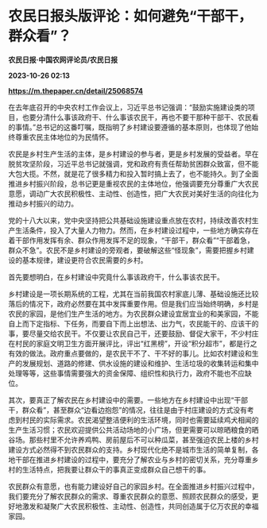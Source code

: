 # 农民日报头版评论：如何避免“干部干，群众看”？
**农民日报·中国农网评论员/农民日报**

**2023-10-26 02:13**

**https://m.thepaper.cn/detail/25068574**

在去年底召开的中央农村工作会议上，习近平总书记强调：“鼓励实施建设类的项目，也要分清什么事该政府干、什么事该农民干，再也不要干那种干部干、农民看的事情。”总书记的这番叮嘱，既指明了乡村建设要遵循的基本原则，也体现了他始终尊重农民主体地位的为民情怀。

农民是乡村生产生活的主体，是乡村建设的参与者，更是乡村发展的受益者。早在脱贫攻坚阶段，习近平总书记就强调，党和政府有责任帮助贫困群众致富，但不能大包大揽。不然，就是花了很多精力和投入暂时搞上去了，也不能持久。到了全面推进乡村振兴阶段，总书记更是重视农民的主体地位，他强调要充分尊重广大农民意愿，调动广大农民积极性、主动性、创造性，把广大农民对美好生活的向往化为推动乡村振兴的动力。

党的十八大以来，党中央坚持把公共基础设施建设重点放在农村，持续改善农村生产生活条件，投入了大量人力物力。然而，在乡村建设过程中，一些地方确实存在着干部作用发挥有余、群众作用发挥不足的现象，“干部干，群众看”“干部着急，群众不急”。农民不是乡村建设的旁观者，要破解这些“怪现象”，需要把握乡村建设的基本规律，建设更符合农民需要的乡村。

首先要想明白，在乡村建设中究竟什么事该政府干，什么事该农民干。

乡村建设是一项长期系统的工程，尤其在当前我国农村家底儿薄、基础设施还比较落后的情况下，政府必然要在其中发挥重要作用。但是我们应当始终明确，乡村是农民的家园，是他们生产生活的地方。为农民群众建设宜居宜业的和美家园，不能自上而下定指标、下任务，而要自下而上出想法、出力气，农民能干的、应该干的事，要尽量交给农民干。不仅要让农民自己干，还要鼓励、督促大家干，不少村庄在村民的家庭文明卫生方面开展评比，评出“红黑榜”，开设“积分超市”，都是行之有效的做法。政府重点要做的，是农民干不了、干不好的事儿。比如农村建设和生产的发展规划、道路的修建、供水设施的建设和维护、生活垃圾的收集转运和集中处理等等，这些事情需要强大的资金保障、组织性和执行力，政府不能也不应缺位。

其次，要真正了解农民在乡村建设中的需要。一些地方在乡村建设中出现“干部干，群众看”，甚至群众“边看边抱怨”的情况，往往是由于村庄建设的方式没有考虑到村民的实际需求。农民渴望整洁便利的生活环境，同时也需要延续鸡犬相闻的生产生活习惯；农民欢迎提供公共活动场地的小广场，但更需要可以晾晒粮食的晒谷场。那些村里不允许养鸡鸭、房前屋后不可以种瓜菜，甚至强迫农民上楼的乡村建设方式必然得不到农民群众的支持。乡村现代化绝不是城市生活的简单复制，各地干部在推进乡村建设的过程中，要充分了解农业与乡村的密切关系，充分尊重乡村的生活特点，把我要让群众干的事真正变成群众自己想干的事。

农民群众有意愿，也有能力建设好自己的家园乡村。在全面推进乡村振兴过程中，我们要充分了解农民群众的需求、尊重农民群众的意愿、照顾农民群众的感受，更好地激发和凝聚广大农民积极性、主动性、创造性，共同创造属于亿万农民的幸福家园。